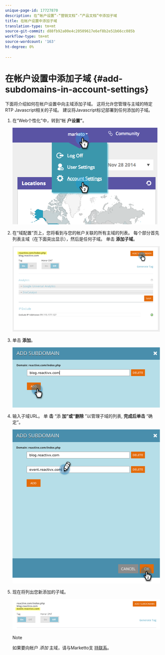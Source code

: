 ```yaml
---
unique-page-id: 17727870
description: 在“帐户设置”-“营销文档”-“产品文档”中添加子域
title: 在帐户设置中添加子域
translation-type: tm+mt
source-git-commit: d88fb92a00e4c20509617e6ef8b2e51b66cc085b
workflow-type: tm+mt
source-wordcount: '163'
ht-degree: 0%

---
```



# 在帐户设置中添加子域 {#add-subdomains-in-account-settings}

下面将介绍如何在帐户设置中向主域添加子域。 这将允许您管理与主域的特定RTP Javascript相关的子域。 建议将Javascript标记部署到任何添加的子域。

1. 在“Web个性化”中，转到“帐 **户设置”**。

   ![](assets/image2014-12-1-23-3-12.png)

1. 在“域配置”页上，您将看到与您的帐户关联的所有主域的列表。 每个部分首先列表主域（在下面突出显示），然后是任何子域。 单击 **添加子域**。

   ![](assets/highlightprimary2.png)

1. 单击 **添加**。

   ![](assets/add.png)

1. 输入子域URL。 单 **击** “添 **加”或“删除** ”以管理子域的列表, **完成后单击** “确定”。

   ![](assets/newsubdomain.png)

1. 现在将列出您新添加的子域。

   ![](assets/finalnew.png)

   >[!NOTE]
   >
   >如果要向帐户 *添加* 主域，请与Marketto支 [持联系](http://docs.marketo.com/cdn-cgi/l/email-protection#5e2d2b2e2e312c2a1e333f2c353b2a31703d3133)。

